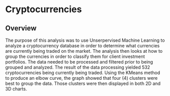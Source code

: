 # Cryptocurrencies

## Overview
The purpose of this analysis was to use Unserpervised Machine Learning to analyze a cryptocurrency database in order to determine what currencies are currently being traded on the market.  The analysis then looks at how to group the currencies in order to classify them for client investment portfolios.  The data needed to be processed and filtered prior to being grouped and analyzed.  The result of the data processing yielded 532 cryptocurrencies being currently being traded.  Using the KMeans method to produce an elbow curve, the graph showed that four (4) clusters were best to group the data.  Those clusters were then displayed in both 2D and 3D charts. 
